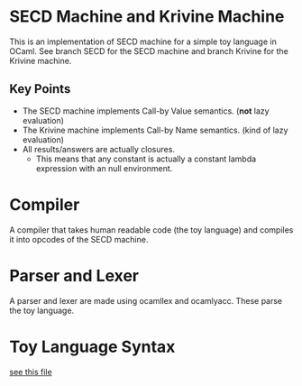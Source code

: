 # SECD Machine and Krivine Machine
This is an implementation of SECD machine for a simple toy language in OCaml. See branch SECD for the SECD machine and branch Krivine for the Krivine machine.

## Key Points
- The SECD machine implements Call-by Value semantics. (**not** lazy evaluation)
- The Krivine machine implements Call-by Name semantics. (kind of lazy evaluation)
- All results/answers are actually closures.
    * This means that any constant is actually a constant lambda expression with an null environment.


# Compiler
A compiler that takes human readable code (the toy language) and compiles it into opcodes of the SECD machine.

# Parser and Lexer
A parser and lexer are made using ocamllex and ocamlyacc. These parse the toy language.

# Toy Language Syntax
[see this file](src/syntax.md)